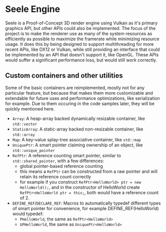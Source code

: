 # Seele Engine

Seele is a Proof-of-Concept 3D render engine using Vulkan as it's primary graphics API, but other APIs could also be implemented.
The focus of the project is to make the renderer use as many of the system resources as efficiently as possible to maximize the framerate 
while minimizing resource usage.
It does this by being designed to support multithreading for more recent APIs, like DX12 or Vulkan, while still providing an interface that could be implemented by an
API that doesn't support it, like OpenGL. These APIs would suffer a significant performance loss, but would still work correctly.

## Custom containers and other utilities

Some of the basic containers are reimplemented, mostly not for any particular feature, but because that makes them more customizable and extendable for future uses and
performance optimizations, like serialization for example. Due to them occuring in the code samples later, they will be quickly mentioned here.

- `Array`: A heap-array backed dynamically resizable container, like `std::vector`
- `StaticArray`: A static-array backed non-resizable container, like `std::array`
- `Map`: A key-value splay-tree associative container, like `std::map`
- `UniquePtr`: A smart pointer claiming ownership of an object, like `std::unique_pointer`
- `RefPtr`: A reference counting smart pointer, similar to `std::shared_pointer`, with a few differences:
  - global pointer-based reference counting
  - this means a `RefPtr` can be constructed from a raw pointer and will retain its reference count correctly
  - for example if you construct `RefPtr<HelloWorld> ptr = new HelloWorld();`, and in the constructor of HelloWorld create `RefPtr<HelloWorld ptr = this;`, both would have a reference count of 2.
- `DEFINE_REF`/`DECLARE_REF`: Macros to automatically typedef different types of smart pointer for convenience, for example DEFINE_REF(HelloWorld) would typedef:
  - `PHelloWorld`, the same as `RefPtr<HelloWorld>`
  - `UPHelloWorld`, the same as `UniquePtr<HelloWorld>`

